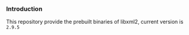 ### Introduction
This repository provide the prebuilt binaries of libxml2, current version is `2.9.5`
